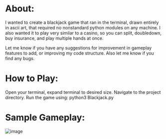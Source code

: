 # About:
I wanted to create a blackjack game that ran in the terminal, drawn entirely in ascii art, 
that required no nonstandard python modules on any machine.
I also wanted it to play very similar to a casino, so you can split, doubledown, buy insurance, and play multiple hands at once. 

Let me know if you have any suggestions for improvement in gameplay features to add, or improving my code structure.
Also let me know if you find any bugs.

# How to Play:
Open your terminal, expand terminal to desired size.
Navigate to the project directory.
Run the game using: python3 Blackjack.py

# Sample Gameplay:
![image](https://github.com/neonate11/Terminal_Blackjack_Ascii_Art/assets/162996499/d75673ed-1423-441c-9132-6fda04325d63)



